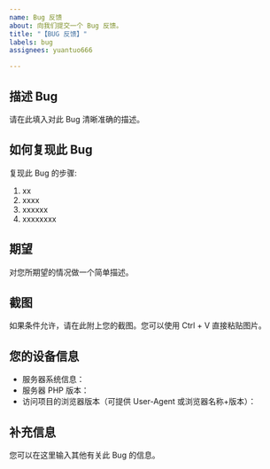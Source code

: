 ```yaml
---
name: Bug 反馈
about: 向我们提交一个 Bug 反馈。
title: "【BUG 反馈】"
labels: bug
assignees: yuantuo666

---
```


<!-- 请先确保你的确遇到了一个 Bug ，而不是你自己的问题！如果不能确定，请不要使用此模板！ -->

## 描述 Bug
请在此填入对此 Bug 清晰准确的描述。

## 如何复现此 Bug
复现此 Bug 的步骤:
1. xx
2. xxxx
3. xxxxxx
4. xxxxxxxx

## 期望
对您所期望的情况做一个简单描述。

## 截图
如果条件允许，请在此附上您的截图。您可以使用 Ctrl + V 直接粘贴图片。

## 您的设备信息
 - 服务器系统信息<!--如 `Linux Shanghai-Ubuntu 4.15.0-112-generic #113-Ubuntu SMP Thu Jul 9 23:41:39 UTC 2020 x86_64 x86_64 x86_64 GNU/Linux`-->：
 - 服务器 PHP 版本<!--如 `PHP 8.0.3 (cgi-fcgi) (built: Mar  2 2021 23:33:50)`-->：
 - 访问项目的浏览器版本（可提供 User-Agent 或浏览器名称+版本）<!--如 `Mozilla/5.0 (Windows NT 10.0; Win64; x64) AppleWebKit/537.36 (KHTML, like Gecko) Chrome/120.0.0.0 Safari/537.36 Edg/120.0.0.0`-->：


## 补充信息
您可以在这里输入其他有关此 Bug 的信息。